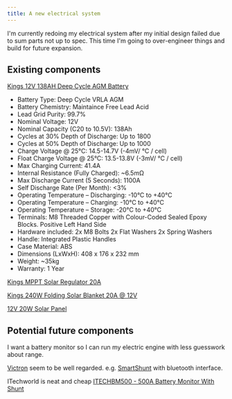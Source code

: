 ```yaml
---
title: A new electrical system
---
```


I'm currently redoing my electrical system after my initial design failed due to sum parts not up to spec. This time I'm going to over-engineer things and build for future expansion.

## Existing components

[Kings 12V 138AH Deep Cycle AGM Battery](https://www.4wdsupacentre.com.au/products/battery-charger/135ah-agm-deep-cycle-battery-5x-faster-recharging-sealed-maintenance-free-adventure-kings.html)


* Battery Type: Deep Cycle VRLA AGM
* Battery Chemistry: Maintaince Free Lead Acid
* Lead Grid Purity: 99.7%
* Nominal Voltage: 12V
* Nominal Capacity (C20 to 10.5V): 138Ah
* Cycles at 30% Depth of Discharge: Up to 1800
* Cycles at 50% Depth of Discharge: Up to 1000
* Charge Voltage @ 25°C: 14.5-14.7V (-4mV/ °C / cell)
* Float Charge Voltage @ 25°C: 13.5-13.8V (-3mV/ °C / cell)
* Max Charging Current: 41.4A
* Internal Resistance (Fully Charged): ~6.5mΩ
* Max Discharge Current (5 Seconds): 1100A
* Self Discharge Rate (Per Month): <3%
* Operating Temperature – Discharging: -10°C to +40°C
* Operating Temperature – Charging: -10°C to +40°C
* Operating Temperature – Storage: -20°C to +40°C
* Terminals: M8 Threaded Copper with Colour-Coded Sealed Epoxy Blocks. Positive Left Hand Side
* Hardware included: 2x M8 Bolts 2x Flat Washers 2x Spring Washers
* Handle: Integrated Plastic Handles
* Case Material: ABS
* Dimensions (LxWxH): 408 x 176 x 232 mm
* Weight: ~35kg
* Warranty: 1 Year

[Kings MPPT Solar Regulator 20A](https://www.4wdsupacentre.com.au/adventure-kings-20a-mppt-solar-regulator.html)

[Kings 240W Folding Solar Blanket 20A @ 12V](https://www.4wdsupacentre.com.au/solar-power/solar-power/240w-mppt-solar-blanket/240w-solar-blanket.html)

[12V 20W Solar Panel](https://www.jaycar.com.au/12v-20w-solar-panel-with-clips/p/ZM9052)

## Potential future components

I want a battery monitor so I can run my electric engine with less guesswork about range.

[Victron](https://victronenergy.com) seem to be well regarded. e.g. [SmartShunt](https://www.victronenergy.com/battery-monitors/smart-battery-shunt) with bluetooth interface.

ITechworld is neat and cheap [ITECHBM500 - 500A Battery Monitor With Shunt](https://itechworld.com.au/collections/battery-monitors/products/itechbm500-500-amp-battery-monitor-with-shunt-high-and-low-voltage-programmable-compatible-with-12v-lithium-sealed-gel-flooded-batteries)